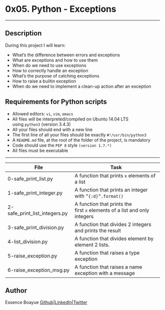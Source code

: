 # 0x05. Python - Exceptions
---
## Description

During this project I will learn:
- What’s the difference between errors and exceptions
- What are exceptions and how to use them
- When do we need to use exceptions
- How to correctly handle an exception
- What’s the purpose of catching exceptions
- How to raise a builtin exception
- When do we need to implement a clean-up action after an exception


## Requirements for Python scripts

- Allowed editors: `vi`, `vim`, `emacs`
- All files will be interpreted/compiled on Ubuntu 14.04 LTS using `python3` (version 3.4.3)
- All your files should end with a new line
- The first line of all your files should be exactly `#!/usr/bin/python3`
- A `README.md` file, at the root of the folder of the project, is mandatory
- Code should use the `PEP 8` style `(version 1.7.*)`
- All files must be executable

---
File|Task
---|---
0-safe_print_list.py| A function that prints `x` elements of a list
1-safe_print_integer.py| A function that prints an integer with `”{:d}”.format()`
2-safe_print_list_integers.py | A function that prints the first `x` elements of a list and only integers
3-safe_print_division.py | A function that divides 2 integers and prints the result
4-list_division.py | A function that divides element by element 2 lists.
5-raise_exception.py | A function that raises a type exception
6-raise_exception_msg.py | A function that raises a name exception with a message

## Author
Essence Boayue [Github](https://github.com/eboayue)|[LinkedIn](https://www.linkedin.com/in/essenceboayue/)|[Twitter](https://twitter.com/girlsaregeeks2)
